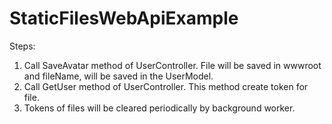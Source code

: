 # StaticFilesWebApiExample

Steps:
1. Call SaveAvatar method of UserController. File will be saved in wwwroot and fileName, will be saved in the UserModel.
2. Call GetUser method of UserController. This method create token for file.
3. Tokens of files will be cleared periodically by background worker.
